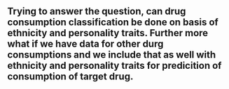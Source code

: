 ## Trying to answer the question, can drug consumption classification be done on basis of ethnicity and personality traits. Further more what if we have data for other durg consumptions and we include that as well with ethnicity and personality traits for predicition of consumption of target drug. 
